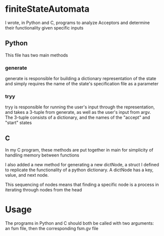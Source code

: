 # finiteStateAutomata
I wrote, in Python and C, programs to analyze Acceptors and determine their functionality given specific inputs 

## Python

This file has two main methods

### generate
generate is responsible for building a dictionary representation of the state and simply requires the name of the state's specification file as a parameter

### tryy
tryy is responsible for running the user's input through the representation, and takes a 3-tuple from generate, as well as the user's input from argv. The 3-tuple consists of a dictionary, and the names of the "accept" and "start" states

## C
In my C program, these methods are put together in main for simplicity of handling memory between functions

I also added a new method for generating a new dictNode,  a struct I defined to replicate the functionality of a python dictionary. A dictNode has a key, value, and next node.

This sequencing of nodes means that finding a specific node is a process in iterating through nodes from the head

# Usage

The programs in Python and C should both be called with two arguments: an fsm file, then the corresponding fsm.gv file
